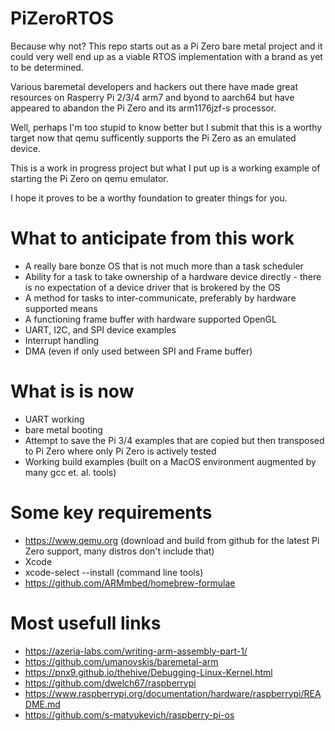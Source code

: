 # PiZeroRTOS
Because why not? This repo starts out as a Pi Zero bare metal project and it could very well end up as a viable RTOS implementation with a brand as yet to be determined.

Various baremetal developers and hackers out there have made great resources on Rasperry Pi 2/3/4 arm7 and byond to aarch64 but have appeared to abandon the Pi Zero and its arm1176jzf-s processor.

Well, perhaps I'm too stupid to know better but I submit that this is a worthy target now that qemu sufficently supports the Pi Zero as an emulated device.

This is a work in progress project but what I put up is a working example of starting the Pi Zero on qemu emulator.

I hope it proves to be a worthy foundation to greater things for you.

# What to anticipate from this work

* A really bare bonze OS that is not much more than a task scheduler
* Ability for a task to take ownership of a hardware device directly - there is no expectation of a device driver that is brokered by the OS
* A method for tasks to inter-communicate, preferably by hardware supported means
* A functioning frame buffer with hardware supported OpenGL
* UART, I2C, and SPI device examples
* Interrupt handling
* DMA (even if only used between SPI and Frame buffer)

# What is is now
* UART working
* bare metal booting
* Attempt to save the Pi 3/4 examples that are copied but then transposed to Pi Zero where only Pi Zero is actively tested
* Working build examples (built on a MacOS environment augmented by many gcc et. al. tools)

# Some key requirements
- https://www.qemu.org (download and build from github for the latest Pi Zero support, many distros don't include that)
- Xcode 
- xcode-select --install (command line tools)
- https://github.com/ARMmbed/homebrew-formulae

# Most usefull links
- https://azeria-labs.com/writing-arm-assembly-part-1/
- https://github.com/umanovskis/baremetal-arm
- https://pnx9.github.io/thehive/Debugging-Linux-Kernel.html
- https://github.com/dwelch67/raspberrypi
- https://www.raspberrypi.org/documentation/hardware/raspberrypi/README.md
- https://github.com/s-matyukevich/raspberry-pi-os
